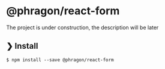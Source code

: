 # @phragon/react-form

The project is under construction, the description will be later

## ❯ Install

```
$ npm install --save @phragon/react-form
```
